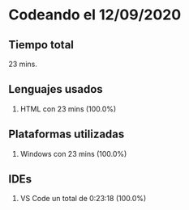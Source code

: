 # Codeando el 12/09/2020

## Tiempo total
23 mins.

## Lenguajes usados
1. HTML con 23 mins (100.0%)

## Plataformas utilizadas
1. Windows con 23 mins (100.0%)

## IDEs
1. VS Code un total de 0:23:18 (100.0%)
